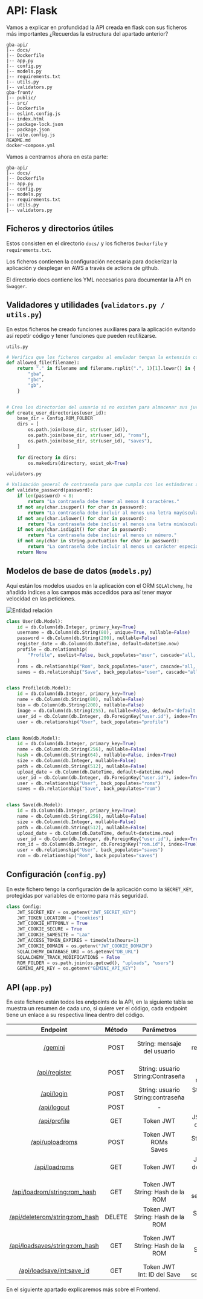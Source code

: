 # API: Flask

Vamos a explicar en profundidad la API creada en flask con sus ficheros más importantes
¿Recuerdas la estructura del apartado anterior?

```
gba-api/
|-- docs/
|-- Dockerfile
|-- app.py
|-- config.py
|-- models.py
|-- requirements.txt
|-- utils.py
|-- validators.py
gba-front/
|-- public/
|-- src/
|-- Dockerfile
|-- eslint.config.js
|-- index.html
|-- package-lock.json
|-- package.json
|-- vite.config.js
README.md
docker-compose.yml
```

Vamos a centrarnos ahora en esta parte:

```
gba-api/
|-- docs/
|-- Dockerfile
|-- app.py
|-- config.py
|-- models.py
|-- requirements.txt
|-- utils.py
|-- validators.py
```

## Ficheros y directorios útiles

Estos consisten en el directorio `docs/` y los ficheros `Dockerfile` y `requirements.txt`.

Los ficheros contienen la configuración necesaria para dockerizar la aplicación y desplegar
en AWS a través de actions de github.

El directorio docs contiene los YML necesarios para documentar la API en `Swagger`.

## Validadores y utilidades (`validators.py / utils.py`)

En estos ficheros he creado funciones auxiliares para la aplicación evitando así repetir
código y tener funciones que pueden reutilizarse.

`utils.py`

```python
# Verifica que los ficheros cargados al emulador tengan la extensión correcta
def allowed_file(filename):
    return "." in filename and filename.rsplit(".", 1)[1].lower() in {
        "gba",
        "gbc",
        "gb",
    }


# Crea los directorios del usuario si no existen para almacenar sus juegos
def create_user_directories(user_id):
    base_dir = Config.ROM_FOLDER
    dirs = [
        os.path.join(base_dir, str(user_id)),
        os.path.join(base_dir, str(user_id), "roms"),
        os.path.join(base_dir, str(user_id), "saves"),
    ]

    for directory in dirs:
        os.makedirs(directory, exist_ok=True)
```

`validators.py`

```python
# Validación general de contraseña para que cumpla con los estándares actuales
def validate_password(password):
    if len(password) < 8:
        return "La contraseña debe tener al menos 8 caractéres."
    if not any(char.isupper() for char in password):
        return "La contraseña debe incluir al menos una letra mayúscula."
    if not any(char.islower() for char in password):
        return "La contraseña debe incluir al menos una letra minúscula."
    if not any(char.isdigit() for char in password):
        return "La contraseña debe incluir al menos un número."
    if not any(char in string.punctuation for char in password):
        return "La contraseña debe incluir al menos un carácter especial."
    return None
```

## Modelos de base de datos (`models.py`)

Aquí están los modelos usados en la aplicación con el ORM `SQLAlchemy`, he añadido índices a
los campos más accedidos para así tener mayor velocidad en las peticiones.

![Entidad relación](assets/erdb.png)

```python
class User(db.Model):
    id = db.Column(db.Integer, primary_key=True)
    username = db.Column(db.String(80), unique=True, nullable=False)
    password = db.Column(db.String(200), nullable=False)
    register_date = db.Column(db.DateTime, default=datetime.now)
    profile = db.relationship(
        "Profile", uselist=False, back_populates="user", cascade="all, delete-orphan"
    )
    roms = db.relationship("Rom", back_populates="user", cascade="all, delete-orphan")
    saves = db.relationship("Save", back_populates="user", cascade="all, delete-orphan")


class Profile(db.Model):
    id = db.Column(db.Integer, primary_key=True)
    name = db.Column(db.String(80), nullable=False)
    bio = db.Column(db.String(200), nullable=False)
    image = db.Column(db.String(255), nullable=False, default="default.jpg")
    user_id = db.Column(db.Integer, db.ForeignKey("user.id"), index=True)
    user = db.relationship("User", back_populates="profile")


class Rom(db.Model):
    id = db.Column(db.Integer, primary_key=True)
    name = db.Column(db.String(256), nullable=False)
    hash = db.Column(db.String(64), nullable=False, index=True)
    size = db.Column(db.Integer, nullable=False)
    path = db.Column(db.String(512), nullable=False)
    upload_date = db.Column(db.DateTime, default=datetime.now)
    user_id = db.Column(db.Integer, db.ForeignKey("user.id"), index=True)
    user = db.relationship("User", back_populates="roms")
    saves = db.relationship("Save", back_populates="rom")


class Save(db.Model):
    id = db.Column(db.Integer, primary_key=True)
    name = db.Column(db.String(256), nullable=False)
    size = db.Column(db.Integer, nullable=False)
    path = db.Column(db.String(512), nullable=False)
    upload_date = db.Column(db.DateTime, default=datetime.now)
    user_id = db.Column(db.Integer, db.ForeignKey("user.id"), index=True)
    rom_id = db.Column(db.Integer, db.ForeignKey("rom.id"), index=True)
    user = db.relationship("User", back_populates="saves")
    rom = db.relationship("Rom", back_populates="saves")
```

## Configuración (`config.py`)

En este fichero tengo la configuración de la aplicación como la `SECRET_KEY`, protegidas
por variables de entorno para más seguridad.

```python
class Config:
    JWT_SECRET_KEY = os.getenv("JWT_SECRET_KEY")
    JWT_TOKEN_LOCATION = ["cookies"]
    JWT_COOKIE_HTTPONLY = True
    JWT_COOKIE_SECURE = True
    JWT_COOKIE_SAMESITE = "Lax"
    JWT_ACCESS_TOKEN_EXPIRES = timedelta(hours=1)
    JWT_COOKIE_DOMAIN = os.getenv("JWT_COOKIE_DOMAIN")
    SQLALCHEMY_DATABASE_URI = os.getenv("DB_URL")
    SQLALCHEMY_TRACK_MODIFICATIONS = False
    ROM_FOLDER = os.path.join(os.getcwd(), "uploads", "users")
    GEMINI_API_KEY = os.getenv("GEMINI_API_KEY")
```

## API (`app.py`)

En este fichero están todos los endpoints de la API, en la siguiente tabla se muestra un resumen de cada uno, si quiere
ver el código, cada endpoint tiene un enlace a su respectiva línea dentro del código.

|                                                  Endpoint                                                  | Método |              Parámetros               |             Return              |
|:----------------------------------------------------------------------------------------------------------:|:------:|:-------------------------------------:|:-------------------------------:|
|             [/gemini](https://github.com/Curro85/GBA-WebEmulator/blob/main/gba-api/app.py#L61)             |  POST  |      String: mensaje del usuario      |   String: respuesta de la IA    |
|          [/api/register](https://github.com/Curro85/GBA-WebEmulator/blob/main/gba-api/app.py#L95)          |  POST  | String: usuario<br/>String:Contraseña |   String: Usuario registrado    |
|           [/api/login](https://github.com/Curro85/GBA-WebEmulator/blob/main/gba-api/app.py#L131)           |  POST  | String: usuario<br/>String:contraseña |      String: Login exitoso      |
|          [/api/logout](https://github.com/Curro85/GBA-WebEmulator/blob/main/gba-api/app.py#L147)           |  POST  |                   -                   |                -                |
|          [/api/profile](https://github.com/Curro85/GBA-WebEmulator/blob/main/gba-api/app.py#L163)          |  GET   |               Token JWT               |     JSON: Datos del usuario     |
|        [/api/uploadroms](https://github.com/Curro85/GBA-WebEmulator/blob/main/gba-api/app.py#L231)         |  POST  |     Token JWT<br/>ROMs<br/>Saves      |      String: ROMs subidos       |
|         [/api/loadroms](https://github.com/Curro85/GBA-WebEmulator/blob/main/gba-api/app.py#L333)          |  GET   |               Token JWT               | JSON: Lista de ROMs del usuario |
|  [/api/loadrom/string:rom_hash](https://github.com/Curro85/GBA-WebEmulator/blob/main/gba-api/app.py#L353)  |  GET   | Token JWT<br/>String: Hash de la ROM  |        ROM seleccionada         |
| [/api/deleterom/string:rom_hash](https://github.com/Curro85/GBA-WebEmulator/blob/main/gba-api/app.py#L385) | DELETE | Token JWT<br/>String: Hash de la ROM  |      String: ROM eliminada      |
| [/api/loadsaves/string:rom_hash](https://github.com/Curro85/GBA-WebEmulator/blob/main/gba-api/app.py#L417) |  GET   | Token JWT<br/>String: Hash de la ROM  | JSON: 3 últimos Saves de la ROM |
|   [/api/loadsave/int:save_id](https://github.com/Curro85/GBA-WebEmulator/blob/main/gba-api/app.py#L447)    |  GET   |    Token JWT<br/>Int: ID del Save     |        Save seleccionado        |

En el siguiente apartado explicaremos más sobre el Frontend.
